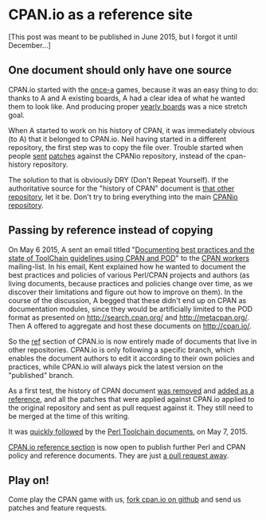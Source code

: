 # CPAN.io as a reference site

[This post was meant to be published in June 2015, but I forgot it until
December...]

## One document should only have one source

CPAN.io started with the [once-a](/board/once-a/) games, because it was an
easy thing to do: thanks to A<CJM> and A<NEILB> existing boards, A<BOOK>
had a clear idea of what he wanted them to look like. And producing
proper [yearly boards](/board/once-a/week/releases/years.html) was a nice stretch goal.

When A<NEILB> started to work on his history of CPAN, it was immediately
obvious (to A<BOOK>) that it belonged to CPAN.io. Neil having started in a
different repository, the first step was to copy the file over. Trouble
started when people [sent](https://github.com/book/CPANio/issues/23)
[patches](https://github.com/book/CPANio/issues/24) against the CPANio
repository, instead of the cpan-history repository.

The solution to that is obviously DRY (Don't Repeat Yourself). If
the authoritative source for the "history of CPAN" document is
[that other repository](https://github.com/neilb/history-of-cpan/),
let it be.  Don't try to bring everything into the main [CPANio
repository](https://github.com/book/CPANio/).

## Passing by reference instead of copying

On May 6 2015, A<KENTNL> sent an email titled "[Documenting best practices
and the state of ToolChain guidelines using CPAN and POD](http://www.nntp.perl.org/group/perl.cpan.workers/2015/05/msg1220.html)"
to the [CPAN workers](http://lists.perl.org/list/cpan-workers.html)
mailing-list. In his email, Kent explained how he wanted to document
the best practices and policies of various Perl/CPAN projects and authors
(as living documents, because practices and policies change over time, as
we discover their limitations and figure out how to improve on them). In
the course of the discussion, A<NEILB> begged that these didn't end up on
CPAN as documentation modules, since they would be artificially limited
to the POD format as presented on <http://search.cpan.org/> and <http://metacpan.org/>.
Then A<BOOK> offered to aggregate and host these documents on <http://cpan.io/>.

So the [ref](/ref/) section of CPAN.io is now entirely made of documents that
live in other repositories. CPAN.io is only following a specific branch,
which enables the document authors to edit it according to their own
policies and practices, while CPAN.io will always pick the latest version
on the "published" branch.

As a first test, the history of CPAN document
[was removed](http://github.com/book/CPANio/commit/57ecd5380e48fc7d57507b49cad34e3521706aa6)
and [added as a reference](http://github.com/book/CPANio/commit/d88129bbc983b9d73485978a20671007ae8eb0b9),
and all the patches that were applied against CPAN.io applied to the original
repository and sent as pull request against it. They still need to be merged
at the time of this writing.

It was [quickly followed](http://github.com/book/CPANio/commit/4e8c39af712fd54883147f0b1265c54155887a03)
by the [Perl Toolchain documents](http://github.com/Perl-Toolchain-Gang/toolchain-site/),
on May 7, 2015.

[CPAN.io reference section](/ref/) is now open to publish further Perl and
CPAN policy and reference documents. They are just [a pull request away](http://github.com/book/CPANio/).

## Play on!

Come play the CPAN game with us, [fork cpan.io on github](http://github.com/book/CPANio/)
and send us patches and feature requests.
